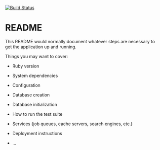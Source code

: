 [![Build Status](https://travis-ci.com/doromones/template_api.svg?branch=master)](https://travis-ci.com/doromones/template_api)

# README

This README would normally document whatever steps are necessary to get the
application up and running.

Things you may want to cover:

* Ruby version

* System dependencies

* Configuration

* Database creation

* Database initialization

* How to run the test suite

* Services (job queues, cache servers, search engines, etc.)

* Deployment instructions

* ...
